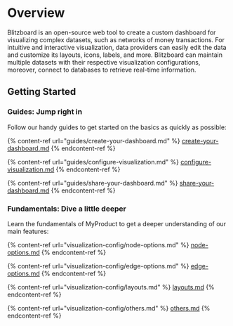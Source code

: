 # Overview

Blitzboard is an open-source web tool to create a custom dashboard for visualizing complex datasets, such as networks of money transactions. For intuitive and interactive visualization, data providers can easily edit the data and customize its layouts, icons, labels, and more. Blitzboard can maintain multiple datasets with their respective visualization configurations, moreover, connect to databases to retrieve real-time information.

## Getting Started

### Guides: Jump right in

Follow our handy guides to get started on the basics as quickly as possible:

{% content-ref url="guides/create-your-dashboard.md" %}
[create-your-dashboard.md](guides/create-your-dashboard.md)
{% endcontent-ref %}

{% content-ref url="guides/configure-visualization.md" %}
[configure-visualization.md](guides/configure-visualization.md)
{% endcontent-ref %}

{% content-ref url="guides/share-your-dashboard.md" %}
[share-your-dashboard.md](guides/share-your-dashboard.md)
{% endcontent-ref %}

### Fundamentals: Dive a little deeper

Learn the fundamentals of MyProduct to get a deeper understanding of our main features:

{% content-ref url="visualization-config/node-options.md" %}
[node-options.md](visualization-config/node-options.md)
{% endcontent-ref %}

{% content-ref url="visualization-config/edge-options.md" %}
[edge-options.md](visualization-config/edge-options.md)
{% endcontent-ref %}

{% content-ref url="visualization-config/layouts.md" %}
[layouts.md](visualization-config/layouts.md)
{% endcontent-ref %}

{% content-ref url="visualization-config/others.md" %}
[others.md](visualization-config/others.md)
{% endcontent-ref %}
